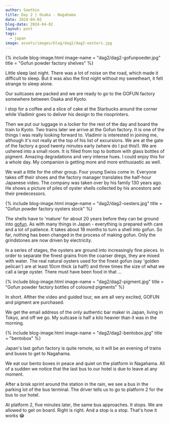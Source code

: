```yaml
---
author: Soetkin
title: Day 2 | Osaka - Nagahama 
date: 2024-04-02
blog-date: 2024-04-02
layout: post
tags:
  - japan
image: assets/images/blog/dag2/dag2-oesters.jpg
---
```

{% include blog-image.html image-name = "dag2/dag2-gofunpoeder.jpg"  title = "Gofun powder factory shelves" %}


Little sleep last night. There was a lot of noise on the road, which made it difficult to sleep. But it was also the first night without my sweetheart, it felt strange to sleep alone. 

Our suitcases are packed and we are ready to go to the GOFUN factory somewhere between Osaka and Kyoto. 

I stop for a coffee and a slice of cake at the Starbucks around the corner while Vladimir goes to deliver his design to the risoprinters.

Then we put our luggage in a locker for the rest of the day and board the train to Kyoto. Two trains later we arrive at the Gofun factory. It is one of the things I was really looking forward to. Vladimir is interested in joining me, although it's not really at the top of his list of excursions. We are at the gate of the factory a good twenty minutes early (where do I put this!). We are ushered into a small room. It is filled from top to bottom with glass bottles of pigment. Amazing degradations and very intense hues. I could enjoy this for a whole day. My companion is getting more and more enthusiastic as well.

We wait a little for the other group. Four young Swiss come in. Everyone takes off their shoes and the factory manager translates the half-hour Japanese video. The company was taken over by his family 130 years ago. He shows a picture of piles of oyster shells collected by his ancestors and their predecessors. 

{% include blog-image.html image-name = "dag2/dag2-oesters.jpg"  title = "Gofun powder factory oysters stock" %}

The shells have to 'mature' for about 20 years before they can be ground into [gofun](https://artsandculture.google.com/story/gofun/1gVxdULy3vvoLw). As with many things in Japan - everything is prepared with care and a lot of patience. It takes about 18 months to turn a shell into gofun. So far, nothing has been changed in the process of making gofun. Only the grindstones are now driven by electricity.

In a series of stages, the oysters are ground into increasingly fine pieces. In order to separate the finest grains from the coarser dregs, they are mixed with water. The real natural oysters used for the finest gofun (say 'golden pelican') are at least 10cm thick (a half!) and three times the size of what we call a large oyster. There must have been food in that ...

{% include blog-image.html image-name = "dag2/dag2-pigment.jpg"  title = "Gofun powder factory bottles of coloured pigments" %}

In short. Afther the video and guided tour, we are all very excited, GOFUN and pigment are purchased.

We get the email address of the only authentic bar maker in Japan, living in Tokyo, and off we go. My suitcase is half a kilo heavier than it was in the morning.

{% include blog-image.html image-name = "dag2/dag2-bentobox.jpg"  title = "bentobox" %}

Japan's last gofun factory is quite remote, so it will be an evening of trains and buses to get to Nagahama.

We eat our bento boxes in peace and quiet on the platform in Nagahama.  All of a sudden we notice that the last bus to our hotel is due to leave at any moment.

After a brisk sprint around the station in the rain, we see a bus in the parking lot of the bus terminal. The driver tells us to go to platform 2 for the bus to our hotel.

At platform 2, five minutes later, the same bus approaches. It stops. We are allowed to get on board. Right is right. And a stop is a stop. That's how it works :joy:
